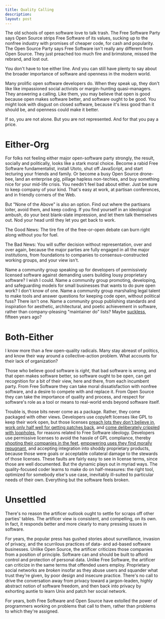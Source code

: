 ```yaml
---
title: Quality Calling
description:
layout: post
---
```


The old schools of open software love to talk trash.  The Free Software Party says Open Source strips Free Software of its values, sucking up to the nonfree industry with promises of cheaper code, for cash and popularity.  The Open Source Party says Free Software isn't really any different from Open Source.  They just preached too much fire and brimstone, missed the rebrand, and lost out.

You don't have to toe either line.  And you can still have plenty to say about the broader importance of software and openness in the modern world.

Many prolific open software developers do.  When they speak up, they don't like like impassioned social activists or margin-hunting quasi-managers.  They answering a calling.  Like them, you may believe that open is good because open makes software better, and software ought to be good.  You might look with disgust on closed software, because it's less good than it should be, and openness could make it better.

If so, you are not alone.  But you are not represented.  And for that you pay a price.

# Either-Org

For folks not feeling either major open-software party strongly, the result, socially and politically, looks like a stark moral choice.  Become a rabid Free Software fundamentalist, install Utoto, shut off JavaScript, and start lecturing your friends and family.  Or become a busy Open Source drone-bee, land an enterprise gig, pillage hapless non-techies, and buy something nice for your mid-life crisis.  You needn't feel bad about either.  Just be sure to keep company of your kind.  That's easy at work, at partisan conferences, and in friendly corners of the Web.

But "None of the Above" is also an option.  Find out where the partisans loiter, avoid them, and keep coding.  If you find yourself in an ideological ambush, do your best blank-slate impression, and let them talk themselves out.  Nod your head until they let you get back to work.

The Good News: The tire fire of the free-or-open debate can burn right along without you for fuel.

The Bad News: You will suffer decision without representation, over and over again, because the major parties are fully engaged in all the major institutions, from foundations to companies to consensus-constructed working groups, and your view isn't.

Name a community group speaking up for developers of permissively licensed software against demanding users building lousy proprietary software?  I wish I could.  Name a community group promoting, developing, and safeguarding models for small businesses that wants to do pure open work?  I don't know of one.  Name a community group marshaling legal talent to make tools and answer questions for keeping code open, without political fuss?  There isn't one.  Name a community group publishing standards and inspiration for aesthetic, architectural, and poetic achievement in software, rather than company-pleasing "maintainer do" lists?  Maybe [suckless](https://suckless.org), fifteen years ago?

# Both-Either

I know more than a few open-quality radicals.  Many stay abreast of politics, and know their way around a collective-action problem.  What accounts for their lack of organization?

Those who believe good software is _right_, that bad software is _wrong_, and that open makes software better, so software ought to be open, can get recognition for a bit of their view, here and there, from each incumbent party.  From Free Software they can take moral dissatisfaction with nonfree software, and a desire to compete with and replace it.  From Open Source they can take the importance of quality and process, and respect for software's role as a tool or means to real-world ends beyond software itself.

Trouble is, those bits never come as a package.  Rather, they come packaged with other views.  Developers use copyleft licenses like GPL to keep their work open, but those licenses [preach lots they don't believe in](https://www.gnu.org/licenses/gpl-3.0.en.html#preamble), [work only half well for getting patches back](https://writing.kemitchell.com/2018/08/28/Unhappy-Coincidences.html#software-freedom-doesnt-mean-patches-back), and [come deliberately crippled with loopholes](https://blog.licensezero.com/2018/09/14/free-to-take-freedom.html), for reasons related to Free Software ideology.  Developers use permissive licenses to avoid the hassle of GPL compliance, thereby [shooting their companies in the feet](https://redislabs.com/press/commons-clause-stops-open-source-abuse/), [empowering uses they find morally repugnant](https://github.com/lerna/lerna/pull/1616), and accepting integration into shoddy proprietary products, because those were goals or acceptable collateral damage to the stewards of those licenses.  These faults are fairly easy to see in license terms, since those are well documented.  But the dynamic plays out in myriad ways.  The quality-focused coder learns to make do on half-measures: the right tool, optimized for somebody else's use case, inevitably ill-suited to particular needs of their own.  Everything but the software feels broken.

# Unsettled

There's no reason the artificer outlook ought to settle for scraps off other parties' tables.  The artificer view is consistent, and compelling, on its own.  In fact, it responds better and more clearly to many pressing issues in software.

For years, the popular press has gushed stories about surveillance, invasion of privacy, and the scurrilous practices of data- and ad-based software businesses.  Unlike Open Source, the artificer criticizes those companies from a position of principle.  Software can and should be built to afford control and protection of personal data.  Unlike Free Software, the artificer can criticize in the same terms that offended users employ.  Proprietary social networks are _broken_ insofar as they abuse users and squander what trust they're given, by poor design and insecure practice.  There's no call to drive the conversation away from privacy toward a jargon-leaden, highly abstract notion of software freedom, and then back into privacy by exhorting auntie to learn Unix and patch her social network.

For years, both Free Software and Open Source have extolled the power of programmers working on problems that call to them, rather than problems to which they're assigned.
